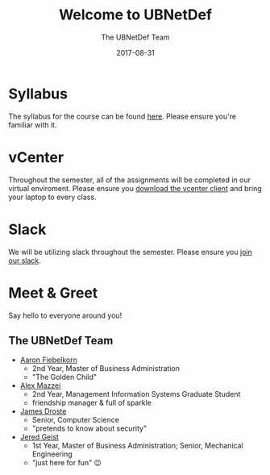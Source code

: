 ﻿---
date: "2017-08-31"
title: "Welcome to UBNetDef"

course: "Systems Security - Fall 2017"
author: "The UBNetDef Team"

slug: "welcome_to_ubnetdef"
navbar_active_link: "lectures"

summary: |
  Hello, World. Welcome to UBNetDef 2016.

slides: "/slides/fall2017/welcome.pdf"

has_page: true
---

# Syllabus
The syllabus for the course can be found [here](/courses/syssec/).  Please ensure you're familiar with it.

# vCenter
Throughout the semester, all of the assignments will be completed in our virtual enviroment.  Please ensure you [download the vcenter client](https://ubnetdef.org/vcenter) and bring your laptop to every class.

# Slack
We will be utilizing slack throughout the semester.  Please ensure you [join our slack](https://ubnetdef.slack.com/signup).

# Meet & Greet
Say hello to everyone around you!

## The UBNetDef Team
* [Aaron Fiebelkorn](https://www.linkedin.com/in/aaronfiebelkorn)
    * 2nd Year, Master of Business Administration
    * "The Golden Child"
* [Alex Mazzei](https://www.linkedin.com/in/ammazzei)
    * 2nd Year, Management Information Systems Graduate Student
    * friendship manager & full of sparkle
* [James Droste](https://james.droste.im)
    * Senior, Computer Science
    * "pretends to know about security"
* [Jered Geist](http://jeredgeist.com/)
    * 1st Year, Master of Business Administration; Senior, Mechanical Engineering
    * "just here for fun" 😉